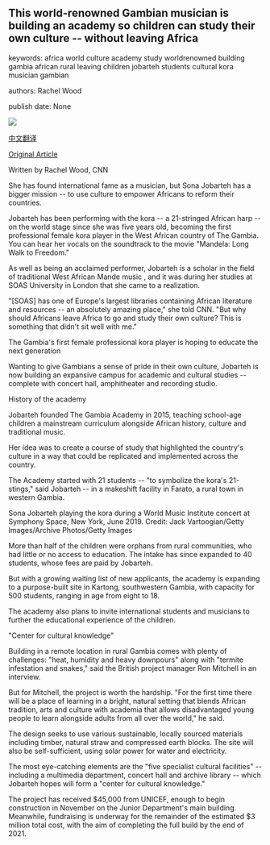 ## This world-renowned Gambian musician is building an academy so children can study their own culture -- without leaving Africa

keywords: africa world culture academy study worldrenowned building gambia african rural leaving children jobarteh students cultural kora musician gambian

authors: Rachel Wood

publish date: None

![](https://cdn.cnn.com/cnnnext/dam/assets/200510091739-the-gambia-academy-1-super-tease.jpg)

[中文翻译](This%20world-renowned%20Gambian%20musician%20is%20building%20an%20academy%20so%20children%20can%20study%20their%20own%20culture%20--%20without%20leaving%20Africa_zh.md)

[Original Article](https://edition.cnn.com/style/article/the-gambia-cultural-academy-spc-intl/index.html)

Written by Rachel Wood, CNN

She has found international fame as a musician, but Sona Jobarteh has a bigger mission -- to use culture to empower Africans to reform their countries.

Jobarteh has been performing with the kora -- a 21-stringed African harp -- on the world stage since she was five years old, becoming the first professional female kora player in the West African country of The Gambia. You can hear her vocals on the soundtrack to the movie "Mandela: Long Walk to Freedom."

As well as being an acclaimed performer, Jobarteh is a scholar in the field of traditional West African Mande music , and it was during her studies at SOAS University in London that she came to a realization.

"[SOAS] has one of Europe's largest libraries containing African literature and resources -- an absolutely amazing place," she told CNN. "But why should Africans leave Africa to go and study their own culture? This is something that didn't sit well with me."

The Gambia's first female professional kora player is hoping to educate the next generation

Wanting to give Gambians a sense of pride in their own culture, Jobarteh is now building an expansive campus for academic and cultural studies -- complete with concert hall, amphitheater and recording studio.

History of the academy

Jobarteh founded The Gambia Academy in 2015, teaching school-age children a mainstream curriculum alongside African history, culture and traditional music.

Her idea was to create a course of study that highlighted the country's culture in a way that could be replicated and implemented across the country.

The Academy started with 21 students -- "to symbolize the kora's 21-stings," said Jobarteh -- in a makeshift facility in Farato, a rural town in western Gambia.

Sona Jobarteh playing the kora during a World Music Institute concert at Symphony Space, New York, June 2019. Credit: Jack Vartoogian/Getty Images/Archive Photos/Getty Images

More than half of the children were orphans from rural communities, who had little or no access to education. The intake has since expanded to 40 students, whose fees are paid by Jobarteh.

But with a growing waiting list of new applicants, the academy is expanding to a purpose-built site in Kartong, southwestern Gambia, with capacity for 500 students, ranging in age from eight to 18.

The academy also plans to invite international students and musicians to further the educational experience of the children.

"Center for cultural knowledge"

Building in a remote location in rural Gambia comes with plenty of challenges: "heat, humidity and heavy downpours" along with "termite infestation and snakes," said the British project manager Ron Mitchell in an interview.

But for Mitchell, the project is worth the hardship. "For the first time there will be a place of learning in a bright, natural setting that blends African tradition, arts and culture with academia that allows disadvantaged young people to learn alongside adults from all over the world," he said.

The design seeks to use various sustainable, locally sourced materials including timber, natural straw and compressed earth blocks. The site will also be self-sufficient, using solar power for water and electricity.

The most eye-catching elements are the "five specialist cultural facilities" -- including a multimedia department, concert hall and archive library -- which Jobarteh hopes will form a "center for cultural knowledge."

The project has received $45,000 from UNICEF, enough to begin construction in November on the Junior Department's main building. Meanwhile, fundraising is underway for the remainder of the estimated $3 million total cost, with the aim of completing the full build by the end of 2021.
